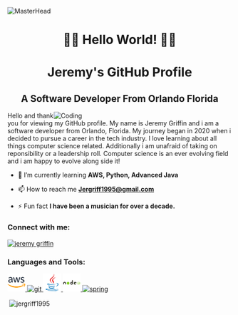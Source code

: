 ![MasterHead](https://kntechpower.files.wordpress.com/2016/05/hi-tech-concepts-on-blue-background-header.jpg)

<h1 align="center">👨‍💻 Hello World! 👨‍💻  </h1>
<h1 align="center"> Jeremy's GitHub Profile </h1>
<h2 align="center">A Software Developer From Orlando Florida</h2>
<img align="right" alt="Coding" width="400" src="https://25.media.tumblr.com/06f89aef836216f4c6ac4d9c45764d1c/tumblr_mr37biphkT1rpnk51o1_400.gif">


<p>Hello and thank you for viewing my GitHub profile. My name is Jeremy Griffin and i am a software developer from Orlando, Florida.
 My journey began in 2020 when i decided to pursue a career in the tech industry. I love learning about all things computer science related.
 Additionally i am unafraid of taking on reponsibility or a leadership roll. Computer science is an ever evolving field and i am happy to evolve along side it!
 
</p>



<p align="left">
  
- 🌱 I’m currently learning **AWS, Python, Advanced Java**

- 📫 How to reach me **Jergriff1995@gmail.com**

- ⚡ Fun fact **I have been a musician for over a decade.**
</p>


  



<h3 align="left">Connect with me:</h3>
<p align="left">
<a href="https://linkedin.com/in/jeremy griffin" target="blank"><img align="center" src="https://raw.githubusercontent.com/rahuldkjain/github-profile-readme-generator/master/src/images/icons/Social/linked-in-alt.svg" alt="jeremy griffin" height="30" width="40" /></a>
</p>


<h3 align="left">Languages and Tools:</h3>
<p align="left"> <a href="https://aws.amazon.com" target="_blank" rel="noreferrer"> <img src="https://raw.githubusercontent.com/devicons/devicon/master/icons/amazonwebservices/amazonwebservices-original-wordmark.svg" alt="aws" width="40" height="40"/> </a> <a href="https://git-scm.com/" target="_blank" rel="noreferrer"> <img src="https://www.vectorlogo.zone/logos/git-scm/git-scm-icon.svg" alt="git" width="40" height="40"/> </a> <a href="https://www.java.com" target="_blank" rel="noreferrer"> <img src="https://raw.githubusercontent.com/devicons/devicon/master/icons/java/java-original.svg" alt="java" width="40" height="40"/> </a> <a href="https://nodejs.org" target="_blank" rel="noreferrer"> <img src="https://raw.githubusercontent.com/devicons/devicon/master/icons/nodejs/nodejs-original-wordmark.svg" alt="nodejs" width="40" height="40"/> </a> <a href="https://spring.io/" target="_blank" rel="noreferrer"> <img src="https://www.vectorlogo.zone/logos/springio/springio-icon.svg" alt="spring" width="40" height="40"/> </a> </p>


<p>&nbsp;<img align="center" src="https://github-readme-stats.vercel.app/api?username=jergriff1995&show_icons=true&locale=en" alt="jergriff1995" /></p>
